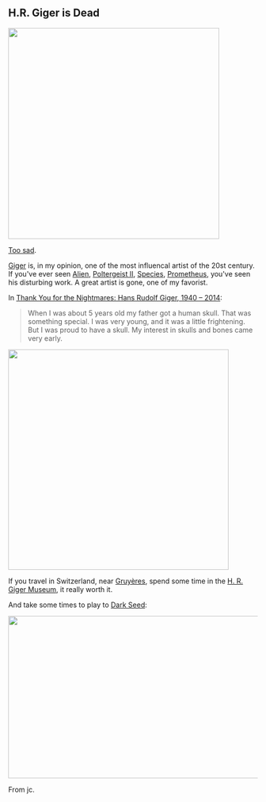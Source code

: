 ## H.R. Giger is Dead

<a href="/2014/05/14/hr_giger_li_i.jpg"><img src="/2014/05/14/hr_giger_li_i.jpg" witdh="600" height="426"></a>

[Too sad][].

[Giger][] is, in my opinion, one of the most influencal artist of the 20st century. If you've ever seen [Alien][], [Poltergeist II][], [Species][], [Prometheus][],
you've seen his disturbing work. A great artist is gone, one of my favorist.

In [Thank You for the Nightmares: Hans Rudolf Giger, 1940 – 2014][]:

> When I was about 5 years old my father got a human skull. That was something special. 
> I was very young, and it was a little frightening. But I was proud to have a skull. 
> My interest in skulls and bones came very early.

<a href="/2014/05/14/hr_giger_species_sil_1.jpg"><img src="/2014/05/14/hr_giger_species_sil_1.jpg" witdh="600" height="445"></a>

If you travel in Switzerland, near [Gruyères][], spend some time in the [H. R. Giger Museum][], it really worth it.

And take some times to play to [Dark Seed][]:

<a href="http://www.freeoldies.com/fo_game.php?id=809&lang=fr"><img src="/2014/05/14/darkseed.png" width="600" height="328"></a>

From jc.

[Too sad]: http://www.swissinfo.ch/eng/culture/Alien_creator_H.R._Giger_is_dead.html?cid=38569780
[Giger]: http://en.wikipedia.org/wiki/H._R._Giger
[Alien]: http://en.wikipedia.org/wiki/Alien_(film)
[Poltergeist II]: http://en.wikipedia.org/wiki/Poltergeist_II:_The_Other_Side
[Species]: http://en.wikipedia.org/wiki/Species_(film)
[Prometheus]: http://en.wikipedia.org/wiki/Prometheus_(2012_film)
[Thank You for the Nightmares: Hans Rudolf Giger, 1940 – 2014]: http://alienseries.wordpress.com/2014/05/13/thank-you-for-the-nightmares-hans-rudolf-giger-1940-2014/
[Dark Seed]: http://en.wikipedia.org/wiki/Dark_Seed_(video_game)
[Gruyères]: http://en.wikipedia.org/wiki/Gruyères
[H. R. Giger Museum]: http://www.hrgigermuseum.com